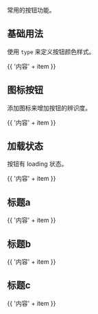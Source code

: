 常用的按钮功能。

## 基础用法

使用 `type` 来定义按钮颜色样式。

<Example class="button-demo" :component="ButtonBase" />

<p v-for="item in 10">{{ '内容' + item }}</p>

## 图标按钮

添加图标来增加按钮的辨识度。

<Example class="button-demo" :component="ButtonIcon" />

<p v-for="item in 10">{{ '内容' + item }}</p>

## 加载状态

按钮有 loading 状态。

<Example class="button-demo" :component="ButtonLoading" />

<p v-for="item in 10">{{ '内容' + item }}</p>

## 标题a

<p v-for="item in 10">{{ '内容' + item }}</p>

## 标题b

<p v-for="item in 10">{{ '内容' + item }}</p>

## 标题c

<p v-for="item in 10">{{ '内容' + item }}</p>

<script setup lang="ts">
// import Example from '~src/components/Example.vue'
import * as ButtonBase from '~src/example/button/base.vue'
import * as ButtonLoading from '~src/example/button/loading.vue'
import * as ButtonIcon from '~src/example/button/icon.vue'
</script>

<style lang="stylus">
.button-demo
  .exapmle-component
    display flex
  .tu-button
    margin-right 10px
</style>
